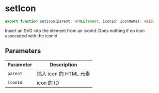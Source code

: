 <!--
 * @Author: luhaifeng666 youzui@hotmail.com
 * @Date: 2022-08-23 11:37:51
 * @LastEditors: haifeng.lu
 * @LastEditTime: 2022-12-20 10:48:54
 * @Description: 
-->
# setIcon

```ts
export function setIcon(parent: HTMLElement, iconId: IconName): void;
```

Insert an SVG into the element from an iconId. Does nothing if no icon associated with the iconId.

## Parameters

| Parameter | Description |
|-----------|-------------|
| `parent` | 插入 icon 的 HTML 元素 |
| `iconId` | icon 的 ID |
